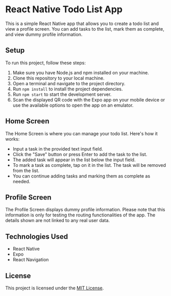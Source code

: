 # React Native Todo List App

This is a simple React Native app that allows you to create a todo list and view a profile screen. You can add tasks to the list, mark them as complete, and view dummy profile information.

## Setup

To run this project, follow these steps:

1. Make sure you have Node.js and npm installed on your machine.
2. Clone this repository to your local machine.
3. Open a terminal and navigate to the project directory.
4. Run `npm install` to install the project dependencies.
5. Run `npm start` to start the development server.
6. Scan the displayed QR code with the Expo app on your mobile device or use the available options to open the app on an emulator.

## Home Screen

The Home Screen is where you can manage your todo list. Here's how it works:

- Input a task in the provided text input field.
- Click the "Save" button or press Enter to add the task to the list.
- The added task will appear in the list below the input field.
- To mark a task as complete, tap on it in the list. The task will be removed from the list.
- You can continue adding tasks and marking them as complete as needed.

## Profile Screen

The Profile Screen displays dummy profile information. Please note that this information is only for testing the routing functionalities of the app. The details shown are not linked to any real user data.

## Technologies Used

- React Native
- Expo
- React Navigation

## License

This project is licensed under the [MIT License](LICENSE).

